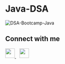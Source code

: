 # Java-DSA
![DSA-Bootcamp-Java](https://socialify.git.ci/rishabhsaklani08/Java-DSA/image?description=1&descriptionEditable=This%20repository%20consists%20of%20the%20code%20samples%2C%20assignments%2C%20%26%20notes%20for%20the%20Java%20data%20Structures%20%26%20Algorithms.&font=Raleway&language=1&name=1&owner=1&pattern=Circuit%20Board&theme=Dark)

## Connect with me
   <a href="https://www.linkedin.com/in/rishabhsaklani/">
   <img width="30px" src="https://www.vectorlogo.zone/logos/linkedin/linkedin-icon.svg" />
  </a>&ensp;
  <a href="https://www.instagram.com/rish.abhsaklani/">
    <img width="30px" src="https://www.vectorlogo.zone/logos/instagram/instagram-icon.svg" />
  </a>

